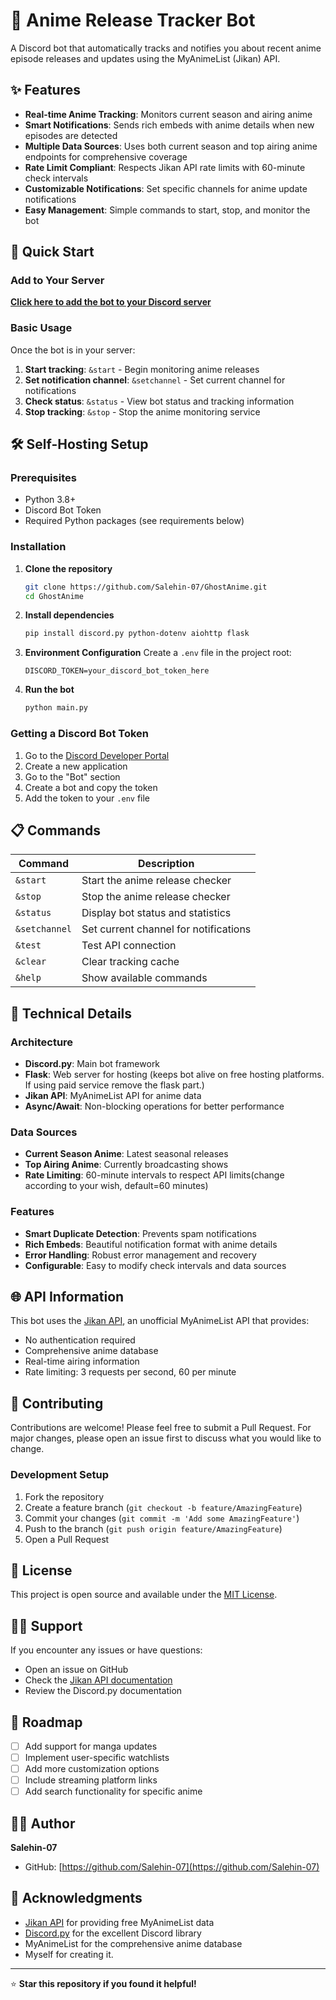 # 🎌 Anime Release Tracker Bot

A Discord bot that automatically tracks and notifies you about recent anime episode releases and updates using the MyAnimeList (Jikan) API.

## ✨ Features

- **Real-time Anime Tracking**: Monitors current season and airing anime
- **Smart Notifications**: Sends rich embeds with anime details when new episodes are detected
- **Multiple Data Sources**: Uses both current season and top airing anime endpoints for comprehensive coverage
- **Rate Limit Compliant**: Respects Jikan API rate limits with 60-minute check intervals
- **Customizable Notifications**: Set specific channels for anime update notifications
- **Easy Management**: Simple commands to start, stop, and monitor the bot

## 🚀 Quick Start

### Add to Your Server
[**Click here to add the bot to your Discord server**](https://discord.com/oauth2/authorize?client_id=1385824059844984832&permissions=0&integration_type=0&scope=bot)

### Basic Usage
Once the bot is in your server:

1. **Start tracking**: `&start` - Begin monitoring anime releases
2. **Set notification channel**: `&setchannel` - Set current channel for notifications
3. **Check status**: `&status` - View bot status and tracking information
4. **Stop tracking**: `&stop` - Stop the anime monitoring service

## 🛠️ Self-Hosting Setup

### Prerequisites
- Python 3.8+
- Discord Bot Token
- Required Python packages (see requirements below)

### Installation

1. **Clone the repository**
   ```bash
   git clone https://github.com/Salehin-07/GhostAnime.git
   cd GhostAnime
   ```

2. **Install dependencies**
   ```bash
   pip install discord.py python-dotenv aiohttp flask
   ```

3. **Environment Configuration**
   Create a `.env` file in the project root:
   ```env
   DISCORD_TOKEN=your_discord_bot_token_here
   ```

4. **Run the bot**
   ```bash
   python main.py
   ```

### Getting a Discord Bot Token
1. Go to the [Discord Developer Portal](https://discord.com/developers/applications)
2. Create a new application
3. Go to the "Bot" section
4. Create a bot and copy the token
5. Add the token to your `.env` file

## 📋 Commands

| Command | Description |
|---------|-------------|
| `&start` | Start the anime release checker |
| `&stop` | Stop the anime release checker |
| `&status` | Display bot status and statistics |
| `&setchannel` | Set current channel for notifications |
| `&test` | Test API connection |
| `&clear` | Clear tracking cache |
| `&help` | Show available commands |

## 🔧 Technical Details

### Architecture
- **Discord.py**: Main bot framework
- **Flask**: Web server for hosting (keeps bot alive on free hosting platforms. If using paid service remove the flask part.)
- **Jikan API**: MyAnimeList API for anime data
- **Async/Await**: Non-blocking operations for better performance

### Data Sources
- **Current Season Anime**: Latest seasonal releases
- **Top Airing Anime**: Currently broadcasting shows
- **Rate Limiting**: 60-minute intervals to respect API limits(change according to your wish, default=60 minutes)

### Features
- **Smart Duplicate Detection**: Prevents spam notifications
- **Rich Embeds**: Beautiful notification format with anime details
- **Error Handling**: Robust error management and recovery
- **Configurable**: Easy to modify check intervals and data sources

## 🌐 API Information

This bot uses the [Jikan API](https://jikan.moe/), an unofficial MyAnimeList API that provides:
- No authentication required
- Comprehensive anime database
- Real-time airing information
- Rate limiting: 3 requests per second, 60 per minute

## 🤝 Contributing

Contributions are welcome! Please feel free to submit a Pull Request. For major changes, please open an issue first to discuss what you would like to change.

### Development Setup
1. Fork the repository
2. Create a feature branch (`git checkout -b feature/AmazingFeature`)
3. Commit your changes (`git commit -m 'Add some AmazingFeature'`)
4. Push to the branch (`git push origin feature/AmazingFeature`)
5. Open a Pull Request

## 📝 License

This project is open source and available under the [MIT License](LICENSE).

## 🙋‍♂️ Support

If you encounter any issues or have questions:
- Open an issue on GitHub
- Check the [Jikan API documentation](https://docs.api.jikan.moe/)
- Review the Discord.py documentation

## 🎯 Roadmap

- [ ] Add support for manga updates
- [ ] Implement user-specific watchlists
- [ ] Add more customization options
- [ ] Include streaming platform links
- [ ] Add search functionality for specific anime

## 👨‍💻 Author

**Salehin-07**
- GitHub: [https://github.com/Salehin-07](https://github.com/Salehin-07)

## 🙏 Acknowledgments

- [Jikan API](https://jikan.moe/) for providing free MyAnimeList data
- [Discord.py](https://discordpy.readthedocs.io/) for the excellent Discord library
- MyAnimeList for the comprehensive anime database
- Myself for creating it.

---

⭐ **Star this repository if you found it helpful!**
